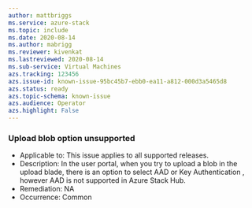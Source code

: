 ```yaml
---
author: mattbriggs
ms.service: azure-stack
ms.topic: include
ms.date: 2020-08-14
ms.author: mabrigg
ms.reviewer: kivenkat
ms.lastreviewed: 2020-08-14
ms.sub-service: Virtual Machines
azs.tracking: 123456
azs.issue-id: known-issue-95bc45b7-ebb0-ea11-a812-000d3a5465d8
azs.status: ready
azs.topic-schema: known-issue
azs.audience: Operator
azs.highlight: False
---
```

### Upload blob option unsupported

- Applicable to: This issue applies to all supported releases.
- Description: In the user portal, when you try to upload a blob in the upload blade, there is an option to select AAD or Key Authentication , however AAD is not supported in Azure Stack Hub. 
- Remediation: NA
- Occurrence: Common